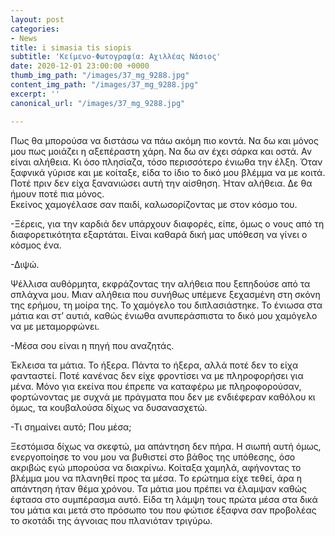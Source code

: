 ```yaml
---
layout: post
categories:
- News
title: i simasia tis siopis
subtitle: 'Κείμενο-Φωτογραφία: Αχιλλέας Νάσιος'
date: 2020-12-01 23:00:00 +0000
thumb_img_path: "/images/37_mg_9288.jpg"
content_img_path: "/images/37_mg_9288.jpg"
excerpt: ''
canonical_url: "/images/37_mg_9288.jpg"

---
```

Πως θα μπορούσα να διστάσω να πάω ακόμη πιο κοντά. Να δω και μόνος μου πως μοιάζει η αξεπέραστη χάρη. Να δω αν έχει σάρκα και οστά. Αν είναι αλήθεια. Κι όσο πλησίαζα, τόσο περισσότερο ένιωθα την έλξη. Όταν ξαφνικά γύρισε και με κοίταξε, είδα το ίδιο το δικό μου βλέμμα να με κοιτά. Ποτέ πριν δεν είχα ξανανιώσει αυτή την αίσθηση. Ήταν αλήθεια. Δε θα ήμουν ποτέ πια μόνος.  
Εκείνος χαμογέλασε σαν παιδί, καλωσορίζοντας με στον κόσμο του.

\-Ξέρεις, για την καρδιά δεν υπάρχουν διαφορές, είπε, όμως ο νους από τη διαφορετικότητα εξαρτάται. Είναι καθαρά δική μας υπόθεση να γίνει ο κόσμος ένα.

\-Διψώ.

Ψέλλισα αυθόρμητα, εκφράζοντας την αλήθεια που ξεπηδούσε από τα σπλάχνα μου. Μιαν αλήθεια που συνήθως υπέμενε ξεχασμένη στη σκόνη της ερήμου, τη μοίρα της. Το χαμόγελο του διπλασιάστηκε. Το ένιωσα στα μάτια και στ’ αυτιά, καθώς ένιωθα ανυπεράσπιστα το δικό μου χαμόγελο να με μεταμορφώνει.

\-Μέσα σου είναι η πηγή που αναζητάς.

Έκλεισα τα μάτια. Το ήξερα. Πάντα το ήξερα, αλλά ποτέ δεν το είχα φανταστεί. Ποτέ κανένας δεν είχε φροντίσει να με πληροφορήσει για μένα. Μόνο για εκείνα που έπρεπε να καταφέρω με πληροφορούσαν, φορτώνοντας με συχνά με πράγματα που δεν με ενδιέφεραν καθόλου κι όμως, τα κουβαλούσα δίχως να δυσανασχετώ.

\-Τι σημαίνει αυτό; Που μέσα;

Ξεστόμισα δίχως να σκεφτώ, μα απάντηση δεν πήρα. Η σιωπή αυτή όμως, ενεργοποίησε το νου μου να βυθιστεί στο βάθος της υπόθεσης, όσο ακριβώς εγώ μπορούσα να διακρίνω. Κοίταξα χαμηλά, αφήνοντας το βλέμμα μου να πλανηθεί προς τα μέσα. Το ερώτημα είχε τεθεί, άρα η απάντηση ήταν θέμα χρόνου. Τα μάτια μου πρέπει να έλαμψαν καθώς έφτασα στο συμπέρασμα αυτό. Είδα τη λάμψη τους πρώτα μέσα στα δικά του μάτια και μετά στο πρόσωπο του που φώτισε έξαφνα σαν προβολέας το σκοτάδι της άγνοιας που πλανιόταν τριγύρω.